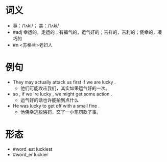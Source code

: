# 词义
- 英：/ˈlʌki/； 美：/ˈlʌki/
- #adj 幸运的，走运的；有福气的，运气好的；吉祥的，吉利的；侥幸的，凑巧的
- #n <苏格兰>老妇人
# 例句
- They may actually attack us first if we are lucky .
	- 他们可能攻击我们，其实如果运气好的一次。
- so , if we 're lucky , we might get some action .
	- 运气好的话也许能拍到点什么
- He was lucky to get off with a small fine .
	- 他侥幸逃脱惩罚，交了一小笔罚款了事。
# 形态
- #word_est luckiest
- #word_er luckier
